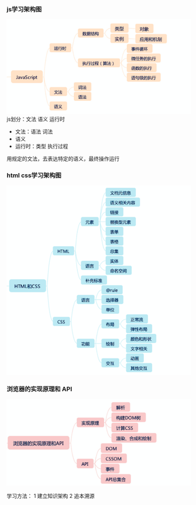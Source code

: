 ### js学习架构图
![fenxi](../../img/6aec0a09381a2f74014ec604ef99c19b.png)
js划分：文法 语义 运行时
- 文法：语法 词法
- 语义
- 运行时：类型 执行过程

用规定的文法，去表达特定的语义，最终操作运行

### html css学习架构图
![fenxi](../../img/4153891927afac7f4c21ccf6a141f062.png)

### 浏览器的实现原理和 API
![fenxi](../../img/cbb6d198ccfb95af4906eeb0581333cb.png)

学习方法：
1 建立知识架构 
2 追本溯源